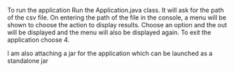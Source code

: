 To run the application
Run the Application.java class.
It will ask for the path of the csv file. On entering the path of the file in the console, a menu will be shown to choose the action to display results.
Choose an option and the out will be displayed and the menu will also be displayed again.
To exit the application choose 4.

I am also attaching a jar for the application which can be launched as a standalone jar
